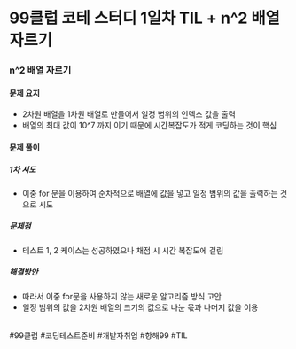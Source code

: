 # 99클럽 코테 스터디 1일차 TIL + n^2 배열 자르기

### n^2 배열 자르기

#### 문제 요지
- 2차원 배열을 1차원 배열로 만들어서 일정 범위의 인덱스 값을 출력
- 배열의 최대 값이 10^7 까지 이기 때문에 시간복잡도가 적게 코딩하는 것이 핵심

#### 문제 풀이

##### 1차 시도
- 이중 for 문을 이용하여 순차적으로 배열에 값을 넣고 일정 범위의 값을 출력하는 것으로 시도

##### 문제점
- 테스트 1, 2 케이스는 성공하였으나 채점 시 시간 복잡도에 걸림

##### 해결방안
- 따라서 이중 for문을 사용하지 않는 새로운 알고리즘 방식 고안
- 일정 범위의 값을 2차원 배열의 크기의 값으로 나눈 몫과 나머지 값을 이용

<br>
#99클럽 #코딩테스트준비 #개발자취업 #항해99 #TIL
